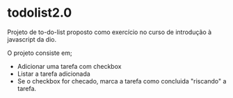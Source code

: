 # todolist2.0

Projeto de to-do-list proposto como exercício no curso de introdução à javascript da dio.

O projeto consiste em;

- Adicionar uma tarefa com checkbox
- Listar a tarefa adicionada
- Se o checkbox for checado, marca a tarefa como concluida "riscando" a tarefa.

